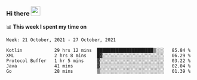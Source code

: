 ### Hi there <a href="https://www.gautamkrishnar.com/"><img src="https://media.giphy.com/media/hvRJCLFzcasrR4ia7z/giphy.gif" width="25px"></a>

📊 **This week I spent my time on**

<!--START_SECTION:waka-->
```text
Week: 21 October, 2021 - 27 October, 2021

Kotlin            29 hrs 12 mins  █████████████████████▒░░░   85.84 % 
XML               2 hrs 8 mins    █▓░░░░░░░░░░░░░░░░░░░░░░░   06.29 % 
Protocol Buffer   1 hr 5 mins     ▓░░░░░░░░░░░░░░░░░░░░░░░░   03.22 % 
Java              41 mins         ▓░░░░░░░░░░░░░░░░░░░░░░░░   02.04 % 
Go                28 mins         ▒░░░░░░░░░░░░░░░░░░░░░░░░   01.39 % 
```
<!--END_SECTION:waka-->
